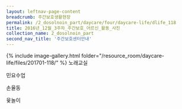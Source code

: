 ```yaml
--- 
layout: leftnav-page-content 
breadcrumb: 주간보호생활현장 
permalink: /2_dosolnoin_part/daycare/four/daycare-life/dlife_118
title: 2016년_12월_3주차_주간보호_어르신_활동_사진
collection_name: 2_dosolnoin_part
second_nav_title: '주간보호센터안내' 
---
```

{% include image-gallery.html folder="/resource_room/daycare-life/files/201701-118/" %}
노래교실

민요수업

손율동

윷놀이
